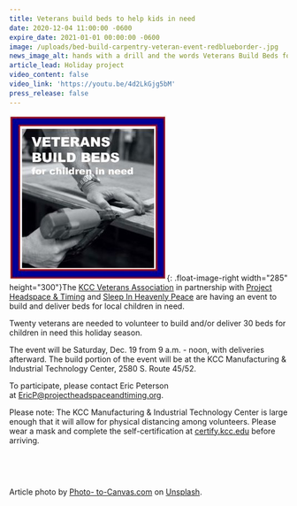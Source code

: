 ```yaml
---
title: Veterans build beds to help kids in need
date: 2020-12-04 11:00:00 -0600
expire_date: 2021-01-01 00:00:00 -0600
image: /uploads/bed-build-carpentry-veteran-event-redblueborder-.jpg
news_image_alt: hands with a drill and the words Veterans Build Beds for children in need
article_lead: Holiday project
video_content: false
video_link: 'https://youtu.be/4d2LkGjg5bM'
press_release: false
---
```


![](/uploads/bed-build-carpentry-veteran-event-redblueborder-285x300.jpg){: .float-image-right width="285" height="300"}The [KCC Veterans Association](http://www.kcc.edu/students/studentlife/clubs/Pages/veterans.aspx) in partnership with [Project Headspace & Timing](http://projectheadspaceandtiming.com/)&nbsp;and [Sleep In Heavenly Peace](https://www.shpbeds.org/chapter/il-kankakee-area)&nbsp;are having an event to build and deliver beds for local children in need.

Twenty veterans are needed to volunteer to build and/or deliver 30 beds for children in need this holiday season.

The event will be Saturday, Dec. 19 from 9 a.m. - noon, with deliveries afterward. The build portion of the event will be at the KCC Manufacturing & Industrial Technology Center, 2580 S. Route 45/52.

To participate, please contact Eric Peterson at&nbsp;[EricP@projectheadspaceandtiming.org](mailto:EricP@projectheadspaceandtiming.org).&nbsp;

Please note: The KCC Manufacturing & Industrial Technology Center is large enough that it will allow for physical distancing among volunteers. Please wear a mask and complete the self-certification at [certify.kcc.edu](certify.kcc.edu)&nbsp;before arriving.

&nbsp;

&nbsp;

<div><div><div><div><div>Article photo by&nbsp;<a href="https://unsplash.com/@ptc_2018?utm_source=unsplash&amp;utm_medium=referral&amp;utm_content=creditCopyText">Photo- to-Canvas.com</a>&nbsp;on&nbsp;<a href="https://unsplash.com/s/photos/carpenter-tools?utm_source=unsplash&amp;utm_medium=referral&amp;utm_content=creditCopyText">Unsplash</a>.</div></div></div></div></div>

<div><div>&nbsp;</div></div>